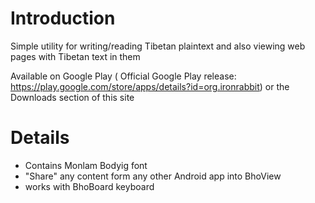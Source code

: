 # Introduction #

Simple utility for writing/reading Tibetan plaintext and also viewing web pages with Tibetan text in them

Available on Google Play (
Official Google Play release:
https://play.google.com/store/apps/details?id=org.ironrabbit) or the Downloads section of this site

# Details #

  * Contains Monlam Bodyig font
  * "Share" any content form any other Android app into BhoView
  * works with BhoBoard keyboard